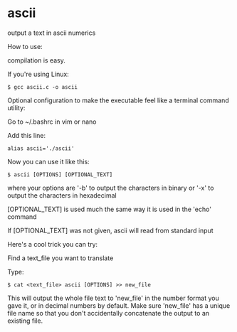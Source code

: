 # ascii
output a text in ascii numerics

How to use:

compilation is easy.


If you're using Linux:

    $ gcc ascii.c -o ascii

Optional configuration to make the executable feel like a terminal command utility:

  Go to ~/.bashrc in vim or nano
  
  Add this line:
  
    alias ascii='./ascii'
  
  Now you can use it like this:
  
    $ ascii [OPTIONS] [OPTIONAL_TEXT]

where your options are '-b' to output the characters in binary
    or '-x' to output the characters in hexadecimal
    
[OPTIONAL_TEXT] is used much the same way it is used in the 'echo' command

If [OPTIONAL_TEXT] was not given, ascii will read from standard input

Here's a cool trick you can try:

Find a text_file you want to translate

Type:

    $ cat <text_file> ascii [OPTIONS] >> new_file

This will output the whole file text to 'new_file' in the number format you gave it,
or in decimal numbers by default. Make sure 'new_file' has a unique file name so that you
don't accidentally concatenate the output to an existing file.



